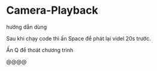 # Camera-Playback
hướng dẫn dùng

Sau khi chạy code thì ấn Space để phát lại videl 20s trước.

Ấn Q để thoát chương trình






@@@@
